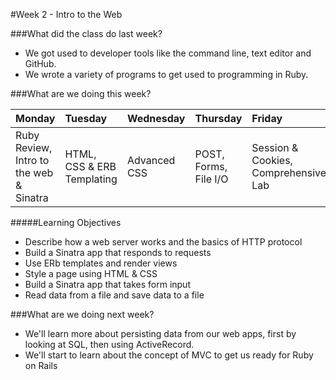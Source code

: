 #Week 2 - Intro to the Web

###What did the class do last week?

- We got used to developer tools like the command line, text editor and GitHub.
- We wrote a variety of programs to get used to programming in Ruby.

###What are we doing this week?

|Monday         | Tuesday         |Wednesday        |Thursday         |  Friday
|:-----         |:-----           |:-----           |:-----           |:----- 
|Ruby Review, Intro to the web & Sinatra | HTML, CSS & ERB Templating | Advanced CSS | POST, Forms, File I/O | Session & Cookies, Comprehensive Lab

#####Learning Objectives

- Describe how a web server works and the basics of HTTP protocol
- Build a Sinatra app that responds to requests
- Use ERb templates and render views
- Style a page using HTML & CSS
- Build a Sinatra app that takes form input
- Read data from a file and save data to a file

###What are we doing next week?

- We'll learn more about persisting data from our web apps, first by looking at SQL, then using ActiveRecord.
- We'll start to learn about the concept of MVC to get us ready for Ruby on Rails